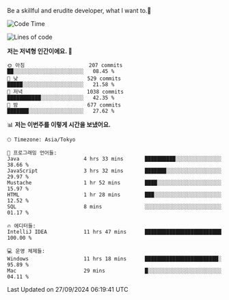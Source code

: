 Be a skillful and erudite developer, what I want to.👶

<!--START_SECTION:waka-->
![Code Time](http://img.shields.io/badge/Code%20Time-1%2C294%20hrs%2046%20mins-blue)

![Lines of code](https://img.shields.io/badge/%EC%A0%80%EB%8A%94%20%EC%97%AC%ED%83%9C%EA%B9%8C%EC%A7%80%20-880.0%20thousand%20%EC%A4%84%EC%9D%98%20%EC%BD%94%EB%93%9C%EB%A5%BC%20%EC%9E%91%EC%84%B1%ED%96%88%EC%96%B4%EC%9A%94.-blue)

**저는 저녁형 인간이에요. 🦉** 

```text
🌞 아침                     207 commits         ██░░░░░░░░░░░░░░░░░░░░░░░   08.45 % 
🌆 낮　                     529 commits         █████░░░░░░░░░░░░░░░░░░░░   21.58 % 
🌃 저녁                     1038 commits        ███████████░░░░░░░░░░░░░░   42.35 % 
🌙 밤　                     677 commits         ███████░░░░░░░░░░░░░░░░░░   27.62 % 
```


📊 **저는 이번주를 이렇게 시간을 보냈어요.** 

```text
🕑︎ Timezone: Asia/Tokyo

💬 프로그래밍 언어들: 
Java                     4 hrs 33 mins       ██████████░░░░░░░░░░░░░░░   38.66 % 
JavaScript               3 hrs 32 mins       ███████░░░░░░░░░░░░░░░░░░   29.97 % 
Mustache                 1 hr 52 mins        ████░░░░░░░░░░░░░░░░░░░░░   15.97 % 
HTML                     1 hr 28 mins        ███░░░░░░░░░░░░░░░░░░░░░░   12.52 % 
SQL                      8 mins              ░░░░░░░░░░░░░░░░░░░░░░░░░   01.17 % 

🔥 에디터들: 
IntelliJ IDEA            11 hrs 47 mins      █████████████████████████   100.00 % 

💻 운영 체제들: 
Windows                  11 hrs 18 mins      ████████████████████████░   95.89 % 
Mac                      29 mins             █░░░░░░░░░░░░░░░░░░░░░░░░   04.11 % 
```


 Last Updated on 27/09/2024 06:19:41 UTC
<!--END_SECTION:waka-->

